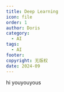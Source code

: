 ```yaml
---
title: Deep Learning
icon: file
order: 1
author: Doris
category:
  - AI
tags:
  - AI
footer: 
copyright: 无版权
date: 2024-09
---
```


hi youyouyous